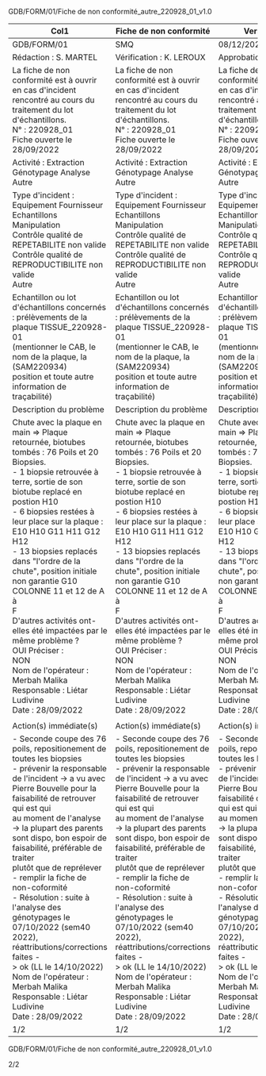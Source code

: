 GDB/FORM/01/Fiche de non conformité_autre_220928_01_v1.0

|Col1|Fiche de non conformité|Version 1.0|
|---|---|---|
|GDB/FORM/01|SMQ|08/12/2021|
|Rédaction : S. MARTEL|Vérification : K. LEROUX|Approbation : L. LIETAR|
|La fiche de non conformité est à ouvrir en cas d'incident rencontré au cours du traitement du lot d'échantillons.<br>N° : 220928_01<br>Fiche ouverte le 28/09/2022|La fiche de non conformité est à ouvrir en cas d'incident rencontré au cours du traitement du lot d'échantillons.<br>N° : 220928_01<br>Fiche ouverte le 28/09/2022|La fiche de non conformité est à ouvrir en cas d'incident rencontré au cours du traitement du lot d'échantillons.<br>N° : 220928_01<br>Fiche ouverte le 28/09/2022|
|Activité : Extraction Génotypage Analyse Autre|Activité : Extraction Génotypage Analyse Autre|Activité : Extraction Génotypage Analyse Autre|
|Type d'incident : Equipement Fournisseur Echantillons Manipulation<br>Contrôle qualité de REPETABILITE non valide<br>Contrôle qualité de REPRODUCTIBILITE non valide<br>Autre|Type d'incident : Equipement Fournisseur Echantillons Manipulation<br>Contrôle qualité de REPETABILITE non valide<br>Contrôle qualité de REPRODUCTIBILITE non valide<br>Autre|Type d'incident : Equipement Fournisseur Echantillons Manipulation<br>Contrôle qualité de REPETABILITE non valide<br>Contrôle qualité de REPRODUCTIBILITE non valide<br>Autre|
|Echantillon ou lot d'échantillons concernés : prélèvements de la plaque TISSUE_220928-01<br>(mentionner le CAB, le nom de la plaque, la (SAM220934)<br>position et toute autre information de traçabilité)|Echantillon ou lot d'échantillons concernés : prélèvements de la plaque TISSUE_220928-01<br>(mentionner le CAB, le nom de la plaque, la (SAM220934)<br>position et toute autre information de traçabilité)|Echantillon ou lot d'échantillons concernés : prélèvements de la plaque TISSUE_220928-01<br>(mentionner le CAB, le nom de la plaque, la (SAM220934)<br>position et toute autre information de traçabilité)|
|Description du problème|Description du problème|Description du problème|
|Chute avec la plaque en main => Plaque retournée, biotubes tombés : 76 Poils et 20 Biopsies.<br>- 1 biopsie retrouvée à terre, sortie de son biotube replacé en postion H10<br>- 6 biopsies restées à leur place sur la plaque : E10 H10 G11 H11 G12 H12<br>- 13 biopsies replacés dans "l'ordre de la chute", position initiale non garantie G10 COLONNE 11 et 12 de A à<br>F<br>D'autres activités ont-elles été impactées par le même problème ?<br>OUI Préciser :<br>NON<br>Nom de l'opérateur : Merbah Malika<br>Responsable : Liétar Ludivine<br>Date : 28/09/2022|Chute avec la plaque en main => Plaque retournée, biotubes tombés : 76 Poils et 20 Biopsies.<br>- 1 biopsie retrouvée à terre, sortie de son biotube replacé en postion H10<br>- 6 biopsies restées à leur place sur la plaque : E10 H10 G11 H11 G12 H12<br>- 13 biopsies replacés dans "l'ordre de la chute", position initiale non garantie G10 COLONNE 11 et 12 de A à<br>F<br>D'autres activités ont-elles été impactées par le même problème ?<br>OUI Préciser :<br>NON<br>Nom de l'opérateur : Merbah Malika<br>Responsable : Liétar Ludivine<br>Date : 28/09/2022|Chute avec la plaque en main => Plaque retournée, biotubes tombés : 76 Poils et 20 Biopsies.<br>- 1 biopsie retrouvée à terre, sortie de son biotube replacé en postion H10<br>- 6 biopsies restées à leur place sur la plaque : E10 H10 G11 H11 G12 H12<br>- 13 biopsies replacés dans "l'ordre de la chute", position initiale non garantie G10 COLONNE 11 et 12 de A à<br>F<br>D'autres activités ont-elles été impactées par le même problème ?<br>OUI Préciser :<br>NON<br>Nom de l'opérateur : Merbah Malika<br>Responsable : Liétar Ludivine<br>Date : 28/09/2022|
||||
|Action(s) immédiate(s)|Action(s) immédiate(s)|Action(s) immédiate(s)|
|- Seconde coupe des 76 poils, repositionement de toutes les biopsies<br>- prévenir la responsable de l'incident -> a vu avec Pierre Bouvelle pour la faisabilité de retrouver qui est qui<br>au moment de l'analyse -> la plupart des parents sont dispo, bon espoir de faisabilité, préférable de traiter<br>plutôt que de reprélever<br>- remplir la fiche de non-coformité<br>- Résolution : suite à l'analyse des génotypages le 07/10/2022 (sem40 2022), réattributions/corrections faites -<br>> ok (LL le 14/10/2022)<br>Nom de l'opérateur : Merbah Malika<br>Responsable : Liétar Ludivine<br>Date : 28/09/2022|- Seconde coupe des 76 poils, repositionement de toutes les biopsies<br>- prévenir la responsable de l'incident -> a vu avec Pierre Bouvelle pour la faisabilité de retrouver qui est qui<br>au moment de l'analyse -> la plupart des parents sont dispo, bon espoir de faisabilité, préférable de traiter<br>plutôt que de reprélever<br>- remplir la fiche de non-coformité<br>- Résolution : suite à l'analyse des génotypages le 07/10/2022 (sem40 2022), réattributions/corrections faites -<br>> ok (LL le 14/10/2022)<br>Nom de l'opérateur : Merbah Malika<br>Responsable : Liétar Ludivine<br>Date : 28/09/2022|- Seconde coupe des 76 poils, repositionement de toutes les biopsies<br>- prévenir la responsable de l'incident -> a vu avec Pierre Bouvelle pour la faisabilité de retrouver qui est qui<br>au moment de l'analyse -> la plupart des parents sont dispo, bon espoir de faisabilité, préférable de traiter<br>plutôt que de reprélever<br>- remplir la fiche de non-coformité<br>- Résolution : suite à l'analyse des génotypages le 07/10/2022 (sem40 2022), réattributions/corrections faites -<br>> ok (LL le 14/10/2022)<br>Nom de l'opérateur : Merbah Malika<br>Responsable : Liétar Ludivine<br>Date : 28/09/2022|
|1/2|1/2|1/2|

GDB/FORM/01/Fiche de non conformité_autre_220928_01_v1.0



2/2

